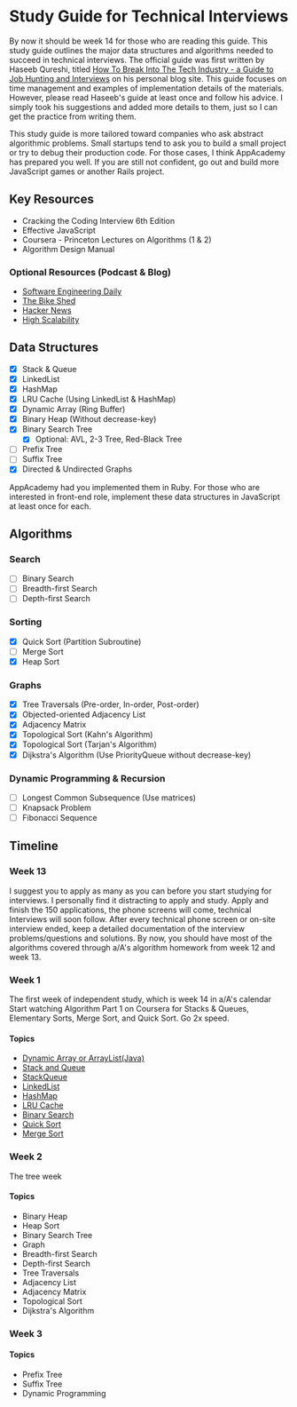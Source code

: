 # Study Guide for Technical Interviews
By now it should be week 14 for those who are reading this guide. This study
guide outlines the major data structures and algorithms needed to succeed in
technical interviews. The official guide was first written by Haseeb Qureshi,
titled [How To Break Into The Tech Industry - a Guide to Job Hunting and Interviews][haseeb]
on his personal blog site. This guide focuses on time management and examples of
implementation details of the materials. However, please read Haseeb's guide at least
once and follow his advice. I simply took his suggestions and added more details to
them, just so I can get the practice from writing them.

This study guide is more tailored toward companies who ask abstract algorithmic
problems. Small startups tend to ask you to build a small project or try to debug
their production code. For those cases, I think AppAcademy has prepared you well.
If you are still not confident, go out and build more JavaScript games or another
Rails project.

[haseeb]: http://haseebq.com/#general-study

## Key Resources
* Cracking the Coding Interview 6th Edition
* Effective JavaScript
* Coursera - Princeton Lectures on Algorithms (1 & 2)
* Algorithm Design Manual

### Optional Resources (Podcast & Blog)
* [Software Engineering Daily][daily]
* [The Bike Shed][bikeshed]
* [Hacker News][hacker]
* [High Scalability][scale]

[bikeshed]: http://bikeshed.fm/
[daily]: http://softwareengineeringdaily.com/
[scale]:http://highscalability.com/all-time-favorites/
[hacker]: https://news.ycombinator.com/

## Data Structures
- [x] Stack & Queue
- [x] LinkedList
- [x] HashMap
- [x] LRU Cache (Using LinkedList & HashMap)
- [x] Dynamic Array (Ring Buffer)
- [x] Binary Heap (Without decrease-key)
- [x] Binary Search Tree
  - [x] Optional: AVL, 2-3 Tree, Red-Black Tree
- [ ] Prefix Tree
- [ ] Suffix Tree
- [x] Directed & Undirected Graphs

AppAcademy had you implemented them in Ruby. For those who are interested in front-end role,
implement these data structures in JavaScript at least once for each.

## Algorithms

### Search
- [ ] Binary Search
- [ ] Breadth-first Search
- [ ] Depth-first Search

### Sorting
- [x] Quick Sort (Partition Subroutine)
- [ ] Merge Sort
- [x] Heap Sort

### Graphs
- [x] Tree Traversals (Pre-order, In-order, Post-order)
- [x] Objected-oriented Adjacency List
- [x] Adjacency Matrix
- [x] Topological Sort (Kahn's Algorithm)
- [x] Topological Sort (Tarjan's Algorithm)
- [x] Dijkstra's Algorithm (Use PriorityQueue without decrease-key)

### Dynamic Programming & Recursion
- [ ] Longest Common Subsequence (Use matrices)
- [ ] Knapsack Problem
- [ ] Fibonacci Sequence

## Timeline

### Week 13
I suggest you to apply as many as you can before you start studying for interviews.
I personally find it distracting to apply and study. Apply and finish the 150 applications,
the phone screens will come, technical Interviews will soon follow. After every technical
phone screen or on-site interview ended, keep a detailed documentation of the interview
problems/questions and solutions. By now, you should have most of the algorithms covered through
a/A's algorithm homework from week 12 and week 13.

### Week 1
The first week of independent study, which is week 14 in a/A's calendar
Start watching Algorithm Part 1 on Coursera for Stacks & Queues, Elementary Sorts,
Merge Sort, and Quick Sort. Go 2x speed.

#### Topics
- [Dynamic Array or ArrayList(Java)][dynamic_array]
- [Stack and Queue][stack_and_queue]
- [StackQueue][stack_queue]
- [LinkedList][linked_list]
- [HashMap][hash_map]
- [LRU Cache][lru]
- [Binary Search][binary_search]
- [Quick Sort][quick_sort]
- [Merge Sort][merge_sort]

[dynamic_array]: ./dynamic_array.md
[stack_and_queue]: ./stack_and_queue.md
[stack_queue]: ./stack_queue.md
[linked_list]: ./linked_list.md
[hash_map]: ./hash_map.md
[lru]: ./lru.md
[binary_search]: ./binary_search.md
[quick_sort]: ./quick_sort.md
[merge_sort]: ./merge_sort.md

### Week 2
The tree week
#### Topics
- Binary Heap
- Heap Sort
- Binary Search Tree
- Graph
- Breadth-first Search
- Depth-first Search
- Tree Traversals
- Adjacency List
- Adjacency Matrix
- Topological Sort
- Dijkstra's Algorithm

### Week 3
#### Topics
- Prefix Tree
- Suffix Tree
- Dynamic Programming
